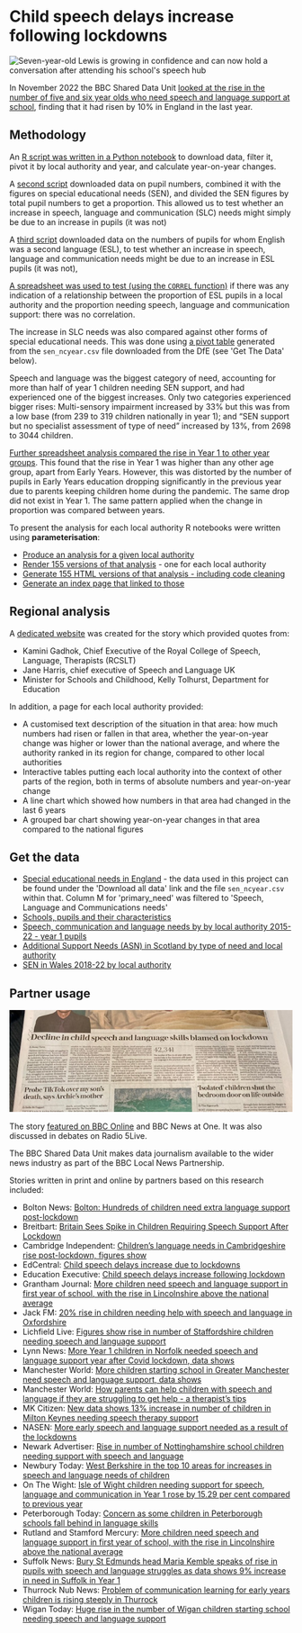 # Child speech delays increase following lockdowns

![Seven-year-old Lewis is growing in confidence and can now hold a conversation after attending his school's speech hub](https://ichef.bbci.co.uk/news/976/cpsprodpb/E8B3/production/_127317595_7cc1bdf4-c63c-4e06-9695-a201fc28140c.jpg.webp)

In November 2022 the BBC Shared Data Unit [looked at the rise in the number of five and six year olds who need speech and language support at school](https://www.bbc.co.uk/news/education-63373804), finding that it had risen by 10% in England in the last year.

## Methodology

An [R script was written in a Python notebook](https://github.com/BBC-Data-Unit/child-speech/blob/main/sen_covid_R1_ChangeByLA.ipynb) to download data, filter it, pivot it by local authority and year, and calculate year-on-year changes. 

A [second script](https://github.com/BBC-Data-Unit/child-speech/blob/main/sen_covid_R2_pupilNumbers.ipynb) downloaded data on pupil numbers, combined it with the figures on special educational needs (SEN), and divided the SEN figures by total pupil numbers to get a proportion. This allowed us to test whether an increase in speech, language and communication (SLC) needs might simply be due to an increase in pupils (it was not)

A [third script](https://github.com/BBC-Data-Unit/child-speech/blob/main/sen_covid_R3_eslNumbers.ipynb) downloaded data on the numbers of pupils for whom English was a second language (ESL), to test whether an increase in speech, language and communication needs might be due to an increase in ESL pupils (it was not), 

[A spreadsheet was used to test (using the `CORREL` function)](https://github.com/BBC-Data-Unit/child-speech/blob/main/SEN%20correlation%20vs%20ESL.xlsx) if there was any indication of a relationship between the proportion of ESL pupils in a local authority and the proportion needing speech, language and communication support: there was no correlation. 

The increase in SLC needs was also compared against other forms of special educational needs. This was done using [a pivot table](https://github.com/BBC-Data-Unit/child-speech/blob/main/sen_ncyear_COMPARE_NEEDS%20-%20Sheet1.csv) generated from the `sen_ncyear.csv` file downloaded from the DfE (see 'Get The Data' below). 

Speech and language was the biggest category of need, accounting for more than half of year 1 children needing SEN support, and had experienced one of the biggest increases. Only two categories experienced bigger rises: Multi-sensory impairment increased by 33% but this was from a low base (from 239 to 319 children nationally in year 1); and “SEN support but no specialist assessment of type of need” increased by 13%, from 2698 to 3044 children. 

[Further spreadsheet analysis compared the rise in Year 1 to other year groups](https://github.com/BBC-Data-Unit/child-speech/blob/main/sen_ncyear_COMPARE_YRGROUP.xlsx). This found that the rise in Year 1 was higher than any other age group, apart from Early Years. However, this was distorted by the number of pupils in Early Years education dropping significantly in the previous year due to parents keeping children home during the pandemic. The same drop did not exist in Year 1. The same pattern applied when the change in proportion was compared between years. 

To present the analysis for each local authority R notebooks were written using **parameterisation**:

* [Produce an analysis for a given local authority](https://github.com/BBC-Data-Unit/child-speech/blob/main/parameterisation/01latemplate.Rmd)
* [Render 155 versions of that analysis](https://github.com/BBC-Data-Unit/child-speech/blob/main/parameterisation/02rendering.Rmd) - one for each local authority
* [Generate 155 HTML versions of that analysis - including code cleaning](https://github.com/BBC-Data-Unit/child-speech/blob/main/parameterisation/03renderandclean.Rmd)
* [Generate an index page that linked to those](https://github.com/BBC-Data-Unit/child-speech/blob/main/parameterisation/index.Rmd)

## Regional analysis

A [dedicated website](https://senspeech.github.io/website/index.html) was created for the story which provided quotes from:

* Kamini Gadhok, Chief Executive of the Royal College of Speech, Language, Therapists (RCSLT)
* Jane Harris, chief executive of Speech and Language UK
* Minister for Schools and Childhood, Kelly Tolhurst, Department for Education

In addition, a page for each local authority provided:

* A customised text description of the situation in that area: how much numbers had risen or fallen in that area, whether the year-on-year change was higher or lower than the national average, and where the authority ranked in its region for change, compared to other local authorities
* Interactive tables putting each local authority into the context of other parts of the region, both in terms of absolute numbers and year-on-year change
* A line chart which showed how numbers in that area had changed in the last 6 years
* A grouped bar chart showing year-on-year changes in that area compared to the national figures

## Get the data

* [Special educational needs in England](https://explore-education-statistics.service.gov.uk/find-statistics/special-educational-needs-in-england) - the data used in this project can be found under the 'Download all data' link and the file `sen_ncyear.csv` within that. Column M for 'primary_need' was filtered to 'Speech, Language and Communications needs'
* [Schools, pupils and their characteristics](https://explore-education-statistics.service.gov.uk/find-statistics/school-pupils-and-their-characteristics)
* [Speech, communication and language needs by by local authority 2015-22 - year 1 pupils](https://github.com/BBC-Data-Unit/child-speech/blob/main/SEN%20(language)%20by%20LA%202015-22%20-%20year%201%20pupils.xlsx)
* [Additional Support Needs (ASN) in Scotland by type of need and local authority](https://github.com/BBC-Data-Unit/child-speech/blob/main/Scotland%20ASN%20(SEN)%20data%20by%20type%20of%20need.xlsx)
* [SEN in Wales 2018-22 by local authority](https://github.com/BBC-Data-Unit/child-speech/blob/main/walesSEN18to22_pup_analysis.xlsx)


## Partner usage

![](https://raw.githubusercontent.com/BBC-Data-Unit/child-speech/main/images/telegraph_image.jpg)

The story [featured on BBC Online](https://www.bbc.co.uk/news/education-63373804) and BBC News at One. It was also discussed in debates on Radio 5Live.

The BBC Shared Data Unit makes data journalism available to the wider news industry as part of the BBC Local News Partnership.

Stories written in print and online by partners based on this research included:

* Bolton News: [Bolton: Hundreds of children need extra language support post-lockdown](https://www.theboltonnews.co.uk/news/23101201.bolton-hundreds-children-need-extra-language-support-post-lockdown/)
* Breitbart: [Britain Sees Spike in Children Requiring Speech Support After Lockdown](https://www.breitbart.com/europe/2022/11/08/britain-sees-spike-in-children-requiring-speech-support-after-lockdown/)
* Cambridge Independent: [Children’s language needs in Cambridgeshire rise post-lockdown, figures show](https://www.cambridgeindependent.co.uk/news/children-s-language-needs-in-cambridgeshire-rise-post-lockdo-9284418/)
* EdCentral: [Child speech delays increase due to lockdowns](https://edcentral.uk/ednews/early-years-primary/6586-child-speech-delays-increase-due-to-lockdowns)
* Education Executive: [Child speech delays increase following lockdown](https://edexec.co.uk/child-speech-delays-increase-following-lockdown/)
* Grantham Journal: [More children need speech and language support in first year of school, with the rise in Lincolnshire above the national average](https://www.granthamjournal.co.uk/news/more-children-need-speech-and-language-support-in-first-year-9282772/)
* Jack FM: [20% rise in children needing help with speech and language in Oxfordshire](https://www.jackfm.co.uk/news/oxfordshire-news/20-rise-in-children-needing-help-with-speech-and-language-in-oxfordshire/)
* Lichfield Live: [Figures show rise in number of Staffordshire children needing speech and language support](https://lichfieldlive.co.uk/2022/11/07/figures-show-rise-in-number-of-staffordshire-children-needing-speech-and-language-support/)
* Lynn News: [More Year 1 children in Norfolk needed speech and language support year after Covid lockdown, data shows](https://www.lynnnews.co.uk/news/more-child-speech-delays-in-norfolk-after-covid-lockdowns-9282965/)
* Manchester World: [More children starting school in Greater Manchester need speech and language support, data shows](https://www.manchesterworld.uk/news/more-children-starting-school-in-greater-manchester-need-speech-and-language-support-data-shows-3912772)
* Manchester World: [How parents can help children with speech and language if they are struggling to get help - a therapist’s tips](https://www.manchesterworld.uk/news/how-parents-can-help-children-with-speech-and-language-therapists-tips-3921891)
* MK Citizen: [New data shows 13% increase in number of children in Milton Keynes needing speech therapy support](https://www.miltonkeynes.co.uk/news/people/new-data-shows-13-increase-in-number-of-children-in-milton-keynes-needing-speech-therapy-support-3913889)
* NASEN: [More early speech and language support needed as a result of the lockdowns ](https://nasen.org.uk/news/more-early-speech-and-language-support-needed-result-lockdowns)
* Newark Advertiser: [Rise in number of Nottinghamshire school children needing support with speech and language](https://www.newarkadvertiser.co.uk/news/rise-in-number-of-school-children-needing-support-with-speec-9282723/)
* Newbury Today: [West Berkshire in the top 10 areas for increases in speech and language needs of children](https://www.newburytoday.co.uk/news/child-speech-problems-rise-after-lockdown-9283423/)
* On The Wight: [Isle of Wight children needing support for speech, language and communication in Year 1 rose by 15.29 per cent compared to previous year](https://onthewight.com/isle-of-wight-children-needing-support-for-speech-language-and-communication-in-year-1-rose-by-15-29-per-cent-compared-to-previous-year/)
* Peterborough Today: [Concern as some children in Peterborough schools fall behind in language skills](https://www.peterboroughtoday.co.uk/news/people/concern-as-some-children-in-peterborough-schools-fall-behind-in-language-skills-3912204)
* Rutland and Stamford Mercury: [More children need speech and language support in first year of school, with the rise in Lincolnshire above the national average](https://www.stamfordmercury.co.uk/news/more-children-need-speech-and-language-support-in-first-year-9282911/)
* Suffolk News: [Bury St Edmunds head Maria Kemble speaks of rise in pupils with speech and language struggles as data shows 9% increase in need in Suffolk in Year 1](https://www.suffolknews.co.uk/bury-st-edmunds/news/data-reveals-9-rise-in-year-1-pupils-needing-speech-and-lan-9282684/)
* Thurrock Nub News: [Problem of communication learning for early years children is rising steeply in Thurrock](https://thurrock.nub.news/news/local-news/problem-of-communication-learning-for-early-years-children-is-rising-steeply-in-thurrock-158074)
* Wigan Today: [Huge rise in the number of Wigan children starting school needing speech and language support](https://www.wigantoday.net/education/huge-rise-in-the-number-of-wigan-children-starting-school-needing-speech-and-language-support-3915250)
